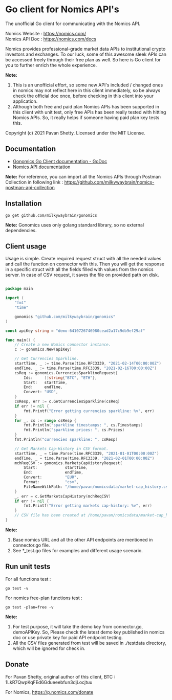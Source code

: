 # Go client for Nomics API's

The unofficial Go client for communicating with the Nomics API.  

Nomics Website : https://nomics.com/  
Nomics API Doc : https://nomics.com/docs

Nomics provides professional-grade market data APIs to institutional crypto investors and exchanges. To our luck, some of this awesome sleek APIs can be accessed freely through their free plan as well. So here is Go client for you to further enrich the whole experience.

**Note:** 
1. This is an unofficial effort, so some new API's included / changed ones in nomics may not reflect here in this client immediately, so be always check the official doc once, before checking in this client into your application.
2. Although both free and paid plan Nomics APIs has been supported in this client with unit test, only free APIs has been really tested with hitting Nomics APIs. So, it really helps if someone having paid plan key tests this. 

Copyright (c) 2021 Pavan Shetty. Licensed under the MIT License.

## Documentation

- [Gonomics Go Client documentation - GoDoc](https://godoc.org/github.com/milkywaybrain/gonomics)
- [Nomics API documentation](https://nomics.com/docs)

**Note:** For reference, you can import all the Nomics APIs through Postman Collection in following link :
https://github.com/milkywaybrain/nomics-postman-api-collection

## Installation

```
go get github.com/milkywaybrain/gonomics
```
**Note:** Gonomics uses only golang standard library, so no external dependencies. 

## Client usage

Usage is simple. Create required request struct with all the needed values and call the function on connector with this. Then you will get the response in a specific struct with all the fields filled with values from the nomics server. In case of CSV request, it saves the file on provided path on disk.

```go

package main

import (
	"fmt"
	"time"

	gonomics "github.com/milkywaybrain/gonomics"
)

const apiKey string = "demo-6410726746980cead2a17c9db9ef29af"

func main() {
	// Create a new Nomics connector instance.
	c := gonomics.New(apiKey)

	// Get Currencies Sparkline.
	startTime, _ := time.Parse(time.RFC3339, "2021-02-14T00:00:00Z")
	endTime, _ := time.Parse(time.RFC3339, "2021-02-16T00:00:00Z")
	csReq := gonomics.CurrenciesSparklineRequest{
		Ids:     []string{"BTC", "ETH"},
		Start:   startTime,
		End:     endTime,
		Convert: "USD",
	}
	csResp, err := c.GetCurrenciesSparkline(csReq)
	if err != nil {
		fmt.Printf("Error getting currencies sparkline: %v", err)
	}
	for _, cs := range csResp {
		fmt.Println("sparkline timestamps: ", cs.Timestamps)
		fmt.Println("sparkline prices: ", cs.Prices)
	}
	fmt.Println("currencies sparkline: ", csResp)

	// Get Markets Cap-History in CSV format.
	startTime, _ = time.Parse(time.RFC3339, "2021-01-01T00:00:00Z")
	endTime, _ = time.Parse(time.RFC3339, "2021-02-01T00:00:00Z")
	mchReqCSV := gonomics.MarketsCapHistoryRequest{
		Start:            startTime,
		End:              endTime,
		Convert:          "EUR",
		Format:           "csv",
		FileNameWithPath: "/home/pavan/nomicsdata/market-cap_history.csv",
	}
	_, err = c.GetMarketsCapHistory(mchReqCSV)
	if err != nil {
		fmt.Printf("Error getting markets cap-history: %v", err)
	}
	// CSV file has been created at /home/pavan/nomicsdata/market-cap_history.csv with markets cap-history data.
}

```
**Note:**
1. Base nomics URL and all the other API endpoints are mentioned in connector.go file.
2. See *_test.go files for examples and different usage scenario.

## Run unit tests

For all functions test :
```
go test -v
```

For nomics free-plan functions test :
```
go test -plan=free -v
```

**Note:** 
1. For test purpose, it will take the demo key from connector.go, demoAPIKey. So, Please check the latest demo key published in nomics doc or use private key for paid API endpoint testing.
2. All the CSV files generated from test will be saved in ./testdata directory, which will be ignored for check in.

## Donate

For Pavan Shetty, original author of this client, BTC : 1LkR7QwpKqFEd6Gdueeebfun3djLocjtuu

For Nomics, https://p.nomics.com/donate 

